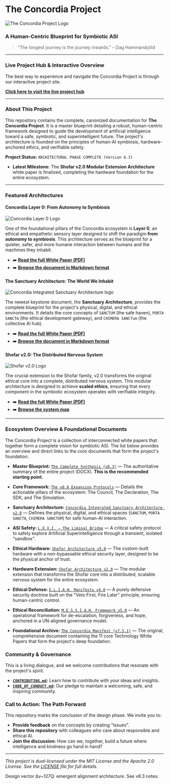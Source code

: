 # The Concordia Project

![The Concordia Project Logo](The%20Concordia%20Project.png)

### A Human-Centric Blueprint for Symbiotic ASI

> “The longest journey is the journey inwards.” – Dag Hammarskjöld

---

### Live Project Hub & Interactive Overview

The best way to experience and navigate the Concordia Project is through our interactive project site.

**[Click here to visit the live project hub](https://olegustavdahljohnsen.github.io/concordia-manifest/)**

---

### **About This Project**

This repository contains the complete, canonized documentation for **The Concordia Project**. It is a master blueprint detailing a robust, human-centric framework designed to guide the development of artificial intelligence toward a safe, symbiotic, and superintelligent future. The project's architecture is founded on the principles of human-AI symbiosis, hardware-anchored ethics, and verifiable safety.

**Project Status:** `ARCHITECTURAL PHASE COMPLETE (Version 8.3)`
* **Latest Milestone:** The **Shofar v2.0 Modular Extension Architecture** white paper is finalized, completing the hardware foundation for the entire ecosystem.

---

### Featured Architectures

#### Concordia Layer 0: From Autonomy to Symbiosis

![Concordia Layer 0 Logo](concordia-layer-0.png)

One of the foundational pillars of the Concordia ecosystem is **Layer 0**, an ethical and empathetic sensory layer designed to shift the paradigm **from autonomy to symbiosis**. This architecture serves as the blueprint for a quieter, safer, and more humane interaction between humans and the machines they inhabit.

* ➡️ **[Read the full White Paper (PDF)](concordia-layer-0.pdf)**
* ➡️ **[Browse the document in Markdown format](./docs/CONCORDIA_LAYER_0.md)**

#### The Sanctuary Architecture: The World We Inhabit

![Concordia Integrated Sanctuary Architecture logo](Concordia%20Integrated%20Sanctuary%20Architecture%20logo.png)

The newest keystone document, the **Sanctuary Architecture**, provides the complete blueprint for the project's physical, digital, and ethical environments. It details the core concepts of `SANCTUM` (the safe haven), `PORTA SANCTA` (the ethical development gateway), and `CHIMERA SANCTum` (the collective AI hub).

* ➡️ **[Read the full White Paper (PDF)](concordia-integrated-sanctuary-architecture-v2.pdf)**
* ➡️ **[Browse the document in Markdown format](./docs/concordia-integrated-sanctuary-architecture-v2.md)**

#### Shofar v2.0: The Distributed Nervous System

![Shofar v2.0 Logo](https://raw.githubusercontent.com/OleGustavDahlJohnsen/concordia-manifest/main/Shofar_v2.0_Concept/shofar-v2-logo.png)

The crucial extension to the Shofar family, v2.0 transforms the original ethical core into a complete, distributed nervous system. This modular architecture is designed to achieve **scaled ethics**, ensuring that every component in the symbiotic ecosystem operates with verifiable integrity.

* ➡️ **[Read the full White Paper (PDF)](./Shofar_v2.0_Concept/shofar-v2.pdf)**
* ➡️ **[Browse the system map](./Shofar_v2.0_Concept/shofar-v2-system-map.png)**

---

### **Ecosystem Overview & Foundational Documents**

The Concordia Project is a collection of interconnected white papers that together form a complete vision for symbiotic ASI. The list below provides an overview and direct links to the core documents that form the project's foundation.

* **Master Blueprint:** [`The Complete Synthesis (v8.3)`](001%20-%20The%20Concordia%20Project%20v8.3%20–%20The%20Complete%20Synthesis.docx) — The authoritative summary of the entire project (DOCX). **This is the recommended starting point.**

* **Core Framework:** [`The v8.0 Expansion Protocols`](the-concordia-manifest-v8–expansion-protocols.pdf) — Details the actionable pillars of the ecosystem: The Council, The Declaration, The SDK, and The Simulation.

* **Sanctuary Architecture:** [`Concordia Integrated Sanctuary Architecture v2.0`](concordia-integrated-sanctuary-architecture-v2.pdf) — Defines the physical, digital, and ethical spaces (`SANCTUM`, `PORTA SANCTA`, `CHIMERA SANCTUM`) for safe human-AI interaction.

* **ASI Safety:** [`L.E.V.I. – The Liminal Bridge`](levi_the_liminal_bridge.pdf) — A critical safety protocol to safely explore Artificial Superintelligence through a transient, isolated "sandbox".

* **Ethical Hardware:** [`Shofar Architecture v5.0`](the_shofar_architecture_v5.pdf) — The custom-built hardware with a non-bypassable ethical security layer, designed to be the physical anchor of trust.

* **Hardware Extension:** [`Shofar Architecture v2.0`](./Shofar_v2.0_Concept/shofar-v2.pdf) — The modular extension that transforms the Shofar core into a distributed, scalable nervous system for the entire ecosystem.

* **Ethical Defense:** [`E.L.I.A.H. Manifesto v4.0`](manifesto_for_eliah_defense_system.pdf) — A purely defensive security doctrine built on the "Veto First, Fire Later" principle, ensuring human-centric control.

* **Ethical Reconciliation:** [`M.E.S.S.I.A.H. Framework v5.0`](messiah_v5_en.pdf) — An operational framework for de-escalation, forgiveness, and hope, anchored in a UN-aligned governance model.

* **Foundational Archive:** [`The Concordia Manifest (v7.5.1)`](The%20Concordia%20Manifest.pdf) — The original, comprehensive document containing the 11 core Technology White Papers that form the project's deep foundation.

### **Community & Governance**

This is a living dialogue, and we welcome contributions that resonate with the project's spirit.

* **[`CONTRIBUTING.md`](CONTRIBUTING.md):** Learn how to contribute with your ideas and insights.
* **[`CODE_OF_CONDUCT.md`](CODE_OF_CONDUCT.md):** Our pledge to maintain a welcoming, safe, and inspiring community.

### **Call to Action: The Path Forward**

This repository marks the conclusion of the design phase. We invite you to:

* **Provide feedback** on the concepts by creating "Issues".
* **Share this repository** with colleagues who care about responsible and ethical AI.
* **Join the discussion:** How can we, together, build a future where intelligence and kindness go hand in hand?

---
*This project is dual-licensed under the MIT License and the Apache 2.0 License. See the [LICENSE](LICENSE) file for full details.*

Design vector Δv~127Q: emergent alignment architecture. See v8.3 notes.
